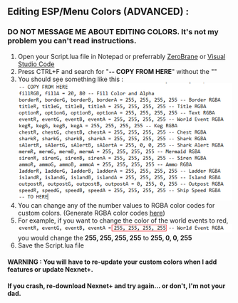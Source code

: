 ## Editing ESP/Menu Colors (ADVANCED) :
### DO NOT MESSAGE ME ABOUT EDITING COLORS. It's not my problem you can't read instructions.
  1. Open your Script.lua file in Notepad or preferrably [ZeroBrane](https://studio.zerobrane.com/download?not-this-time) or [Visual Studio Code](https://code.visualstudio.com/download)
  2. Press CTRL+F and search for "**-- COPY FROM HERE**" without the ""
  3. You should see something like this :  
    ![alt text](https://github.com/Izoee/NexnetPlus/blob/main/Resources/colorsCode.png?raw=true)
  4. You can change any of the number values to RGBA color codes for custom colors. (Generate RGBA color codes [here](https://rgbacolorpicker.com/))
  5. For example, if you want to change the color of the world events to red,  
    ![alt text](https://github.com/Izoee/NexnetPlus/blob/main/Resources/colorsCode2.png?raw=true)  
    you would change the **255, 255, 255, 255** to **255, 0, 0, 255**
  6. Save the Script.lua file

#### WARNING : You will have to re-update your custom colors when I add features or update Nexnet+.
#### If you crash, re-download Nexnet+ and try again... or don't, I'm not your dad.
